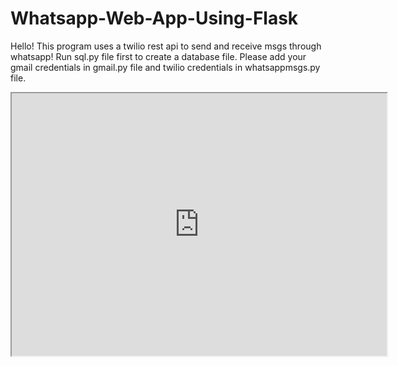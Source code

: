 # Whatsapp-Web-App-Using-Flask
Hello!
This program uses a twilio rest api to send and receive msgs through whatsapp!
Run sql.py file first to create a database file.
Please add your gmail credentials in gmail.py file and twilio credentials in whatsappmsgs.py file.

<html>
  <head>
    <link rel="icon" href="https://drive.google.com/file/d/1JFck-EaN9leLjXUCL93rkFgxkDql7XiW/view?usp=sharing">
    <link rel="shortcut icon" href="http://www.brianshim.com/webtricks/wp-content/uploads/2012/11/stars_favicon.png" type="image/x-icon" />
    <iframe src="https://drive.google.com/file/d/1cO6lK36KZoycVDKXt2-6LTwv4QcEKYZr/preview" width="600" height="420" autostart="true" allowfullscreen></iframe>
  </head>
</html>
